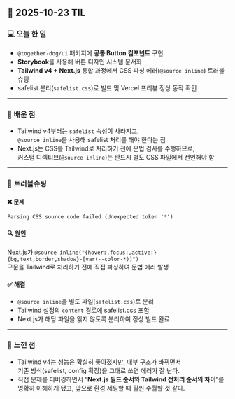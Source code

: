 ## 📅 2025-10-23 TIL

### 💻 오늘 한 일

- `@together-dog/ui` 패키지에 **공통 Button 컴포넌트** 구현
- **Storybook**을 사용해 버튼 디자인 시스템 문서화
- **Tailwind v4 + Next.js** 통합 과정에서 CSS 파싱 에러(`@source inline`) 트러블슈팅
- safelist 분리(`safelist.css`)로 빌드 및 Vercel 프리뷰 정상 동작 확인

---

### 🧠 배운 점

- Tailwind v4부터는 `safelist` 속성이 사라지고,  
  `@source inline`을 사용해 safelist 처리를 해야 한다는 점
- Next.js는 CSS를 Tailwind로 처리하기 전에 문법 검사를 수행하므로,  
  커스텀 디렉티브(`@source inline`)는 반드시 별도 CSS 파일에서 선언해야 함

---

### 🧩 트러블슈팅

#### ❌ 문제

`Parsing CSS source code failed (Unexpected token '*')`

#### 🔍 원인

Next.js가 `@source inline("{hover:,focus:,active:}{bg,text,border,shadow}-[var(--color-*)]")`  
구문을 Tailwind로 처리하기 전에 직접 파싱하여 문법 에러 발생

#### ✅ 해결

- `@source inline`을 별도 파일(`safelist.css`)로 분리
- Tailwind 설정의 `content` 경로에 safelist.css 포함
- Next.js가 해당 파일을 읽지 않도록 분리하여 정상 빌드 완료

---

### 💬 느낀 점

- Tailwind v4는 성능은 확실히 좋아졌지만, 내부 구조가 바뀌면서  
  기존 방식(safelist, config 확장)을 그대로 쓰면 에러가 잘 난다.
- 직접 문제를 디버깅하면서 “**Next.js 빌드 순서와 Tailwind 전처리 순서의 차이**”를  
  명확히 이해하게 됐고, 앞으로 환경 세팅할 때 훨씬 수월할 것 같다.
